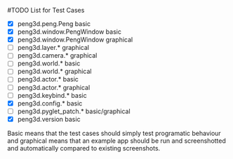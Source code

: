 
#TODO List for Test Cases

- [X] peng3d.peng.Peng basic
- [X] peng3d.window.PengWindow basic
- [X] peng3d.window.PengWindow graphical
- [ ] peng3d.layer.* graphical
- [ ] peng3d.camera.* graphical
- [ ] peng3d.world.* basic
- [ ] peng3d.world.* graphical
- [ ] peng3d.actor.* basic
- [ ] peng3d.actor.* graphical
- [ ] peng3d.keybind.* basic
- [X] peng3d.config.* basic
- [ ] peng3d.pyglet_patch.* basic/graphical
- [X] peng3d.version basic

Basic means that the test cases should simply test programatic behaviour and graphical means that an example app should be run and screenshotted and automatically compared to existing screenshots.
